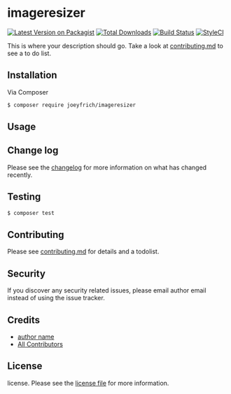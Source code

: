 # imageresizer

[![Latest Version on Packagist][ico-version]][link-packagist]
[![Total Downloads][ico-downloads]][link-downloads]
[![Build Status][ico-travis]][link-travis]
[![StyleCI][ico-styleci]][link-styleci]

This is where your description should go. Take a look at [contributing.md](contributing.md) to see a to do list.

## Installation

Via Composer

``` bash
$ composer require joeyfrich/imageresizer
```

## Usage

## Change log

Please see the [changelog](changelog.md) for more information on what has changed recently.

## Testing

``` bash
$ composer test
```

## Contributing

Please see [contributing.md](contributing.md) for details and a todolist.

## Security

If you discover any security related issues, please email author email instead of using the issue tracker.

## Credits

- [author name][link-author]
- [All Contributors][link-contributors]

## License

license. Please see the [license file](license.md) for more information.

[ico-version]: https://img.shields.io/packagist/v/joeyfrich/imageresizer.svg?style=flat-square
[ico-downloads]: https://img.shields.io/packagist/dt/joeyfrich/imageresizer.svg?style=flat-square
[ico-travis]: https://img.shields.io/travis/joeyfrich/imageresizer/master.svg?style=flat-square
[ico-styleci]: https://styleci.io/repos/12345678/shield

[link-packagist]: https://packagist.org/packages/joeyfrich/imageresizer
[link-downloads]: https://packagist.org/packages/joeyfrich/imageresizer
[link-travis]: https://travis-ci.org/joeyfrich/imageresizer
[link-styleci]: https://styleci.io/repos/12345678
[link-author]: https://github.com/joeyfrich
[link-contributors]: ../../contributors
